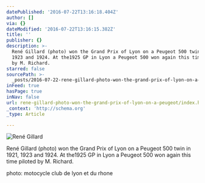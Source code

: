 ```yaml
---
datePublished: '2016-07-22T13:16:18.404Z'
author: []
via: {}
dateModified: '2016-07-22T13:16:15.382Z'
title: ''
publisher: {}
description: >-
  René Gillard (photo) won the Grand Prix of Lyon on a Peugeot 500 twin in 1921,
  1923 and 1924. At the1925 GP in Lyon a Peugeot 500 won again this time piloted
  by M. Richard.
starred: false
sourcePath: >-
  _posts/2016-07-22-rene-gillard-photo-won-the-grand-prix-of-lyon-on-a-peugeot.md
inFeed: true
hasPage: true
inNav: false
url: rene-gillard-photo-won-the-grand-prix-of-lyon-on-a-peugeot/index.html
_context: 'http://schema.org'
_type: Article

---
```

![René Gillard](https://the-grid-user-content.s3-us-west-2.amazonaws.com/5e152fe1-ca02-4ae7-918d-a0aec6004896.jpg)

René Gillard (photo) won the Grand Prix of Lyon on a Peugeot 500 twin in 1921, 1923 and 1924\. At the1925 GP in Lyon a Peugeot 500 won again this time piloted by M. Richard.

photo: motocycle club de lyon et du rhone